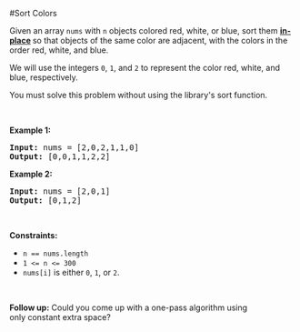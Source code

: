 #Sort Colors
<p>Given an array <code>nums</code> with <code>n</code> objects colored red, white, or blue, sort them <strong><a href="https://en.wikipedia.org/wiki/In-place_algorithm" target="_blank">in-place</a> </strong>so that objects of the same color are adjacent, with the colors in the order red, white, and blue.</p>
<p>We will use the integers <code>0</code>, <code>1</code>, and <code>2</code> to represent the color red, white, and blue, respectively.</p>
<p>You must solve this problem without using the library's sort function.</p>
<p> </p>
<p><strong class="example">Example 1:</strong></p>
<pre><strong>Input:</strong> nums = [2,0,2,1,1,0]
<strong>Output:</strong> [0,0,1,1,2,2]
</pre>
<p><strong class="example">Example 2:</strong></p>
<pre><strong>Input:</strong> nums = [2,0,1]
<strong>Output:</strong> [0,1,2]
</pre>
<p> </p>
<p><strong>Constraints:</strong></p>
<ul>
<li><code>n == nums.length</code></li>
<li><code>1 &lt;= n &lt;= 300</code></li>
<li><code>nums[i]</code> is either <code>0</code>, <code>1</code>, or <code>2</code>.</li>
</ul>
<p> </p>
<p><strong>Follow up:</strong> Could you come up with a one-pass algorithm using only constant extra space?</p>
